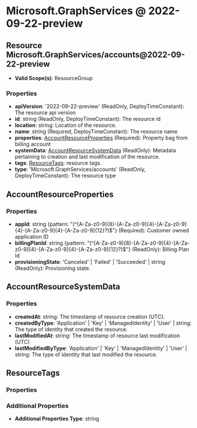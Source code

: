 # Microsoft.GraphServices @ 2022-09-22-preview

## Resource Microsoft.GraphServices/accounts@2022-09-22-preview
* **Valid Scope(s)**: ResourceGroup
### Properties
* **apiVersion**: '2022-09-22-preview' (ReadOnly, DeployTimeConstant): The resource api version
* **id**: string (ReadOnly, DeployTimeConstant): The resource id
* **location**: string: Location of the resource.
* **name**: string (Required, DeployTimeConstant): The resource name
* **properties**: [AccountResourceProperties](#accountresourceproperties) (Required): Property bag from billing account
* **systemData**: [AccountResourceSystemData](#accountresourcesystemdata) (ReadOnly): Metadata pertaining to creation and last modification of the resource.
* **tags**: [ResourceTags](#resourcetags): resource tags.
* **type**: 'Microsoft.GraphServices/accounts' (ReadOnly, DeployTimeConstant): The resource type

## AccountResourceProperties
### Properties
* **appId**: string {pattern: "(^[A-Za-z0-9]{8}-[A-Za-z0-9]{4}-[A-Za-z0-9]{4}-[A-Za-z0-9]{4}-[A-Za-z0-9]{12}?)$"} (Required): Customer owned application ID
* **billingPlanId**: string {pattern: "(^[A-Za-z0-9]{8}-[A-Za-z0-9]{4}-[A-Za-z0-9]{4}-[A-Za-z0-9]{4}-[A-Za-z0-9]{12}?)$"} (ReadOnly): Billing Plan Id
* **provisioningState**: 'Canceled' | 'Failed' | 'Succeeded' | string (ReadOnly): Provisioning state.

## AccountResourceSystemData
### Properties
* **createdAt**: string: The timestamp of resource creation (UTC).
* **createdByType**: 'Application' | 'Key' | 'ManagedIdentity' | 'User' | string: The type of identity that created the resource.
* **lastModifiedAt**: string: The timestamp of resource last modification (UTC)
* **lastModifiedByType**: 'Application' | 'Key' | 'ManagedIdentity' | 'User' | string: The type of identity that last modified the resource.

## ResourceTags
### Properties
### Additional Properties
* **Additional Properties Type**: string

